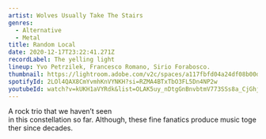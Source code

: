 ```yaml
---
artist: Wolves Usually Take The Stairs
genres:
  - Alternative
  - Metal
title: Random Local
date: 2020-12-17T23:22:41.271Z
recordLabel: The yelling light
lineup: Yvo Petrzilek, Francesco Romano, Sirio Forabosco.
thumbnail: https://lightroom.adobe.com/v2c/spaces/a117fbfd04a24df08b00dc7343422215/assets/81b29d664f884940c7aa059dcd5a2e0c/revisions/be36634d38944b72bc4f1d8c99e35b5c/renditions/13dc2880d3bda492b0fc49bf93075f26
spotifyId: 2LOl4QAX8CmYvmhKnVYNKH?si=RZMA4BTxTbO3FL5Dn4NP2w
youtubeId: watch?v=kUKH1aVYRdk&list=OLAK5uy_nDtgGnBnvbtmV773SSs8a_CjGhjuvoQvY
---
```

A rock trio that we haven’t seen in this constellation so far. Although, these fine fanatics produce music together since decades.